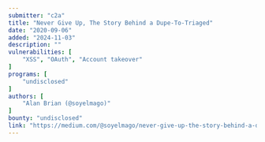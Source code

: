 ```yaml
---
submitter: "c2a"
title: "Never Give Up, The Story Behind a Dupe-To-Triaged"
date: "2020-09-06"
added: "2024-11-03"
description: ""
vulnerabilities: [
    "XSS", "OAuth", "Account takeover"
]
programs: [
    "undisclosed"
]
authors: [
    "Alan Brian (@soyelmago)"
]
bounty: "undisclosed"
link: "https://medium.com/@soyelmago/never-give-up-the-story-behind-a-dupe-to-a-triaged-43b72debb6c9"
---
```





